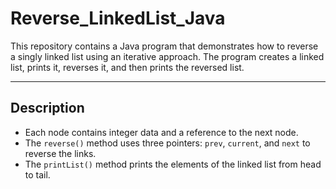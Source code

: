 
# Reverse_LinkedList_Java

This repository contains a Java program that demonstrates how to reverse a singly linked list using an iterative approach. The program creates a linked list, prints it, reverses it, and then prints the reversed list.

---

## Description

- Each node contains integer data and a reference to the next node.
- The `reverse()` method uses three pointers: `prev`, `current`, and `next` to reverse the links.
- The `printList()` method prints the elements of the linked list from head to tail.
